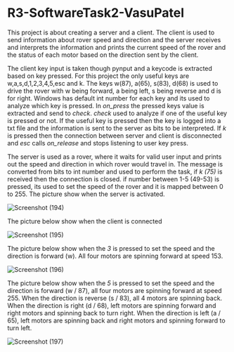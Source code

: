 # R3-SoftwareTask2-VasuPatel


This project is about creating a server and a client. The client is used to send information about rover speed and direction and the server receives and interprets the information and prints the current speed of the rover and the status of each motor based on the direction sent by the client.


The client key input is taken though pynput and a keycode is extracted based on key pressed. For this project the only useful keys are w,a,s,d,1,2,3,4,5,esc and k. The keys w(87), a(65), s(83), d(68) is used to drive the rover with w being forward, a being left, s being reverse and d is for right. Windows has default int number for each key and its used to analyze which key is pressed. In *on_press* the pressed keys value is extracted and send to *check*. *check* used to analyze if one of the useful key is pressed or not. If the useful key is pressed then the key is logged into a txt file and the information is sent to the server as bits to be interpreted. If *k* is pressed then the connection between server and client is disconnected and *esc* calls *on_release* and stops listening  to user key press.

The server is used as a rover, where it waits for valid user input and prints out the speed and direction in which rover would travel in. The message is converted from bits to int number and used to perform the task, if *k (75)* is received then the connection is closed. if number between 1-5 (49-53) is pressed, its used to set the speed of the rover and it is mapped between 0 to 255. The picture show when the server is activated.

![Screenshot (194)](https://user-images.githubusercontent.com/83378929/138540066-087bf31f-8544-41ca-973f-ac57023c2c95.png)

The picture below show when the client is connected

![Screenshot (195)](https://user-images.githubusercontent.com/83378929/138540303-8b667d45-c1c2-41c5-a2af-108062409f4a.png)


The picture below show when the *3* is pressed to set the speed and the direction is forward (w). All four motors are spinning forward at speed 153.

![Screenshot (196)](https://user-images.githubusercontent.com/83378929/138540306-b1d5270b-d203-48d9-98ca-7f1626d2c7f4.png)    
  

The picture below show when the *5* is pressed to set the speed and the direction is forward (w / 87), all four motors are spinning forward at speed 255. When the direction is reverse (s / 83), all 4 motors are spinning back. When the direction is right (d / 68), left motors are spinning forward and right motors and spinning back to turn right. When the direction is left (a / 65), left motors are spinning back and right motors and spinning forward to turn left.

![Screenshot (197)](https://user-images.githubusercontent.com/83378929/138540308-cbc827b6-9fd6-4abc-bc2a-394c1058005d.png)

